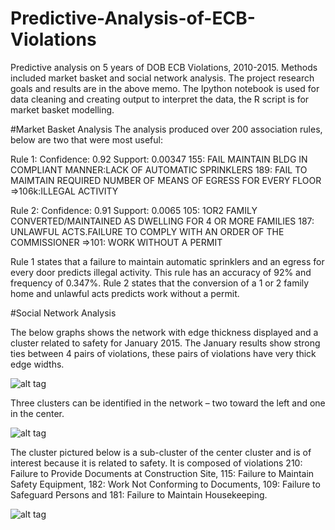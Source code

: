# Predictive-Analysis-of-ECB-Violations

Predictive analysis on 5 years of DOB ECB Violations, 2010-2015. Methods included market basket and social network analysis. The project research goals and results are in the above memo. The Ipython notebook is used for data cleaning and creating output to interpret the data, the R script is for market basket modelling.

#Market Basket Analysis
The analysis produced over 200 association rules, below are two that were most useful:

Rule 1: Confidence: 0.92 Support: 0.00347 
155: FAIL MAINTAIN BLDG IN COMPLIANT MANNER:LACK OF AUTOMATIC SPRINKLERS
189: FAIL TO MAIMTAIN REQUIRED NUMBER OF MEANS OF EGRESS FOR EVERY FLOOR
=>106k:ILLEGAL ACTIVITY

Rule 2: Confidence: 0.91 Support: 0.0065 
105: 1OR2 FAMILY CONVERTED/MAINTAINED AS DWELLING FOR 4 OR MORE FAMILIES
187: UNLAWFUL ACTS.FAILURE TO COMPLY WITH AN ORDER OF THE COMMISSIONER
=>101: WORK WITHOUT A PERMIT

Rule 1 states that a failure to maintain automatic sprinklers and an egress for every door predicts illegal activity. This rule has an accuracy of 92% and frequency of 0.347%. Rule 2 states that the conversion of a 1 or 2 family home and unlawful acts predicts work without a permit. 



#Social Network Analysis

The below graphs shows the network with edge thickness displayed and a cluster related to safety for January 2015. The January results show strong ties between 4 pairs of violations, these pairs of violations have very thick edge widths.


![alt tag](https://cloud.githubusercontent.com/assets/11237613/17185540/7f5db1f4-53ff-11e6-9ca6-8516da6e82bc.png)


Three clusters can be identified in the network – two toward the left and one in the center. 

![alt tag](https://cloud.githubusercontent.com/assets/11237613/17186089/c608a198-5401-11e6-8f2b-2d7beeb1426a.png)

The cluster pictured below is a sub-cluster of the center cluster and is of interest because it is related to safety. It is composed of violations 210: Failure to Provide Documents at Construction Site, 115: Failure to Maintain Safety Equipment, 182: Work Not Conforming to Documents, 109: Failure to Safeguard Persons and 181: Failure to Maintain Housekeeping. 

![alt tag](https://cloud.githubusercontent.com/assets/11237613/17185549/85dc6ebc-53ff-11e6-9690-41d62e1edaf5.png)



